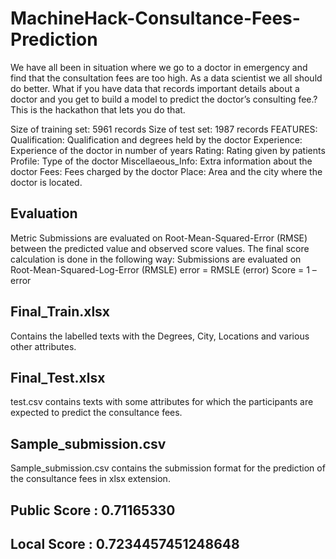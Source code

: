 # MachineHack-Consultance-Fees-Prediction
We have all been in situation where we go to a doctor in emergency and find that the consultation fees are too high. As a data scientist we all should do better. What if you have data that records important details about a doctor and you get to build a model to predict the doctor’s consulting fee.? This is the hackathon that lets you do that.


Size of training set: 5961 records
Size of test set: 1987 records
FEATURES:
Qualification: Qualification and degrees held by the doctor
Experience: Experience of the doctor in number of years
Rating: Rating given by patients
Profile: Type of the doctor
Miscellaeous_Info: Extra information about the doctor
Fees: Fees charged by the doctor
Place: Area and the city where the doctor is located.

## Evaluation
Metric
Submissions are evaluated on Root-Mean-Squared-Error (RMSE) between the predicted value and observed score values. The final score calculation is done in the following way:
Submissions are evaluated on Root-Mean-Squared-Log-Error (RMSLE) error = RMSLE (error)
Score = 1 – error

## Final_Train.xlsx
Contains the labelled texts with the Degrees, City, Locations and various other attributes.
## Final_Test.xlsx
test.csv contains texts with some attributes for which the participants are expected to predict the consultance fees.
## Sample_submission.csv
Sample_submission.csv contains the submission format for the prediction of the consultance fees in xlsx extension.

## Public Score : 0.71165330
## Local Score :  0.7234457451248648
